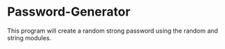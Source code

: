 # Password-Generator
This program will create a random strong password using the random and string modules.
